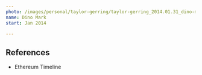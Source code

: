 ```yaml
---
photo: /images/personal/taylor-gerring/taylor-gerring_2014.01.31_dino-mark.png
name: Dino Mark
start: Jan 2014

---
```


## References
- Ethereum Timeline
